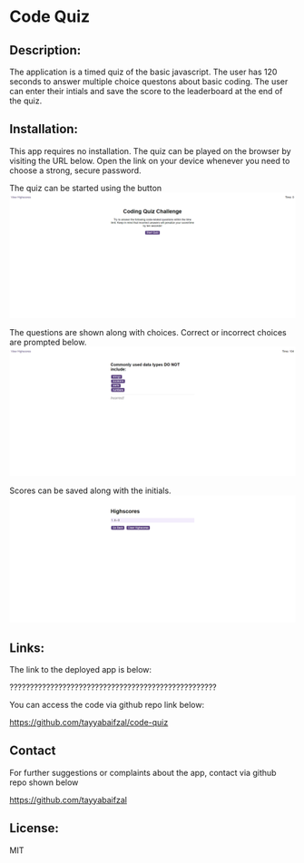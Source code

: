 # Code Quiz

## Description:
The application is a timed quiz of the basic javascript. The user has 120 seconds to answer multiple choice questons about basic coding. The user can enter their intials and save the score to the leaderboard at the end of the quiz. 

## Installation:
This app requires no installation. The quiz can be played on the browser by visiting the URL below.  Open the link on your device whenever you need to choose a strong, secure password.

The quiz can be started using the button
![Alt text](/assets/images/ss1.png)

The questions are shown along with choices. Correct or incorrect choices are prompted below. 
![Alt text](/assets/images/ss2.png)

Scores can be saved along with the initials. 
![Alt text](/assets/images/ss3.png)


## Links:
The link to the deployed app is below:

???????????????????????????????????????????????????


You can access the code via github repo link below:

https://github.com/tayyabaifzal/code-quiz

## Contact
For further suggestions or complaints about the app, contact via github repo shown below

https://github.com/tayyabaifzal


## License:
MIT